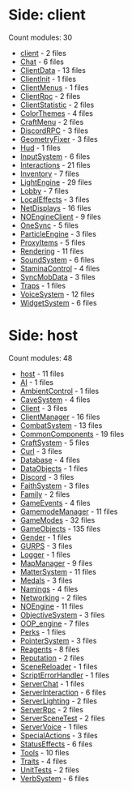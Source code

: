 # Side: client
Count modules: 30
 - [client](client//client.md) - 2 files
 - [Chat](client//Chat.md) - 6 files
 - [ClientData](client//ClientData.md) - 13 files
 - [ClientInit](client//ClientInit.md) - 1 files
 - [ClientMenus](client//ClientMenus.md) - 1 files
 - [ClientRpc](client//ClientRpc.md) - 2 files
 - [ClientStatistic](client//ClientStatistic.md) - 2 files
 - [ColorThemes](client//ColorThemes.md) - 4 files
 - [CraftMenu](client//CraftMenu.md) - 2 files
 - [DiscordRPC](client//DiscordRPC.md) - 3 files
 - [GeometryFixer](client//GeometryFixer.md) - 3 files
 - [Hud](client//Hud.md) - 1 files
 - [InputSystem](client//InputSystem.md) - 6 files
 - [Interactions](client//Interactions.md) - 21 files
 - [Inventory](client//Inventory.md) - 7 files
 - [LightEngine](client//LightEngine.md) - 29 files
 - [Lobby](client//Lobby.md) - 7 files
 - [LocalEffects](client//LocalEffects.md) - 3 files
 - [NetDisplays](client//NetDisplays.md) - 16 files
 - [NOEngineClient](client//NOEngineClient.md) - 9 files
 - [OneSync](client//OneSync.md) - 5 files
 - [ParticleEngine](client//ParticleEngine.md) - 3 files
 - [ProxyItems](client//ProxyItems.md) - 5 files
 - [Rendering](client//Rendering.md) - 11 files
 - [SoundSystem](client//SoundSystem.md) - 6 files
 - [StaminaControl](client//StaminaControl.md) - 4 files
 - [SyncMobData](client//SyncMobData.md) - 3 files
 - [Traps](client//Traps.md) - 1 files
 - [VoiceSystem](client//VoiceSystem.md) - 12 files
 - [WidgetSystem](client//WidgetSystem.md) - 6 files
# Side: host
Count modules: 48
 - [host](host//host.md) - 11 files
 - [AI](host//AI.md) - 1 files
 - [AmbientControl](host//AmbientControl.md) - 1 files
 - [CaveSystem](host//CaveSystem.md) - 4 files
 - [Client](host//Client.md) - 3 files
 - [ClientManager](host//ClientManager.md) - 16 files
 - [CombatSystem](host//CombatSystem.md) - 13 files
 - [CommonComponents](host//CommonComponents.md) - 19 files
 - [CraftSystem](host//CraftSystem.md) - 5 files
 - [Curl](host//Curl.md) - 3 files
 - [Database](host//Database.md) - 4 files
 - [DataObjects](host//DataObjects.md) - 1 files
 - [Discord](host//Discord.md) - 3 files
 - [FaithSystem](host//FaithSystem.md) - 3 files
 - [Family](host//Family.md) - 2 files
 - [GameEvents](host//GameEvents.md) - 4 files
 - [GamemodeManager](host//GamemodeManager.md) - 11 files
 - [GameModes](host//GameModes.md) - 32 files
 - [GameObjects](host//GameObjects.md) - 135 files
 - [Gender](host//Gender.md) - 1 files
 - [GURPS](host//GURPS.md) - 3 files
 - [Logger](host//Logger.md) - 1 files
 - [MapManager](host//MapManager.md) - 9 files
 - [MatterSystem](host//MatterSystem.md) - 11 files
 - [Medals](host//Medals.md) - 3 files
 - [Namings](host//Namings.md) - 4 files
 - [Networking](host//Networking.md) - 2 files
 - [NOEngine](host//NOEngine.md) - 11 files
 - [ObjectiveSystem](host//ObjectiveSystem.md) - 3 files
 - [OOP_engine](host//OOP_engine.md) - 7 files
 - [Perks](host//Perks.md) - 1 files
 - [PointerSystem](host//PointerSystem.md) - 3 files
 - [Reagents](host//Reagents.md) - 8 files
 - [Reputation](host//Reputation.md) - 2 files
 - [SceneReloader](host//SceneReloader.md) - 1 files
 - [ScriptErrorHandler](host//ScriptErrorHandler.md) - 1 files
 - [ServerChat](host//ServerChat.md) - 1 files
 - [ServerInteraction](host//ServerInteraction.md) - 6 files
 - [ServerLighting](host//ServerLighting.md) - 2 files
 - [ServerRpc](host//ServerRpc.md) - 2 files
 - [ServerSceneTest](host//ServerSceneTest.md) - 2 files
 - [ServerVoice](host//ServerVoice.md) - 1 files
 - [SpecialActions](host//SpecialActions.md) - 3 files
 - [StatusEffects](host//StatusEffects.md) - 6 files
 - [Tools](host//Tools.md) - 10 files
 - [Traits](host//Traits.md) - 4 files
 - [UnitTests](host//UnitTests.md) - 2 files
 - [VerbSystem](host//VerbSystem.md) - 6 files
